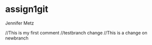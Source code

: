 # assign1git
Jennifer Metz

//This is my first comment
//testbranch change
//This is a change on newbranch

